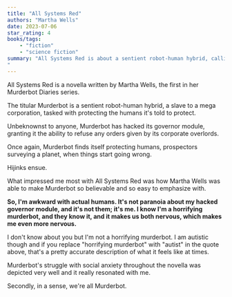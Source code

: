 ```yaml
---
title: "All Systems Red"
authors: "Martha Wells"
date: 2023-07-06
star_rating: 4
books/tags:
    - "fiction"
    - "science fiction"
summary: "All Systems Red is about a sentient robot-human hybrid, calling themselves Murderbot, a slave to a mega corporation, tasked with protecting the humans it's told to protect.
"
---
```

All Systems Red is a novella written by Martha Wells, the first in her Murderbot Diaries series.

The titular Murderbot is a sentient robot-human hybrid, a slave to a mega corporation, tasked with protecting the humans it's told to protect.

Unbeknownst to anyone, Murderbot has hacked its governor module, granting it the ability to refuse any orders given by its corporate overlords.

Once again, Murderbot finds itself protecting humans, prospectors surveying a planet, when things start going wrong.

Hijinks ensue.

<!--more-->

What impressed me most with All Systems Red was how Martha Wells was able to make Murderbot so believable and so easy to emphasize with.

**So, I'm awkward with actual humans. It's not paranoia about my hacked governor module, and it's not them; it's me. I know I'm a horrifying murderbot, and they know it, and it makes us both nervous, which makes me even more nervous.**

I don't know about you but I'm not a horrifying murderbot. I am autistic though and if you replace "horrifying murderbot" with "autist" in the quote above, that's a pretty accurate description of what it feels like at times.

Murderbot's struggle with social anxiety throughout the novella was depicted very well and it really resonated with me.

Secondly, in a sense, we're all Murderbot. 